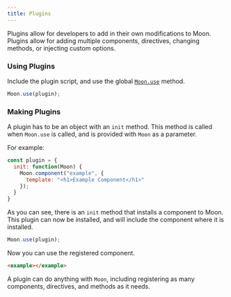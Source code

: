 ```yaml
---
title: Plugins
---
```


Plugins allow for developers to add in their own modifications to Moon. Plugins allow for adding multiple components, directives, changing methods, or injecting custom options.

### Using Plugins

Include the plugin script, and use the global [`Moon.use`](../api/global-api.html#-use-) method.

```js
Moon.use(plugin);
```

### Making Plugins

A plugin has to be an object with an `init` method. This method is called when `Moon.use` is called, and is provided with `Moon` as a parameter.

For example:

```js
const plugin = {
  init: function(Moon) {
    Moon.component("example", {
      template: "<h1>Example Component</h1>"
    });
  }
}
```

As you can see, there is an `init` method that installs a component to Moon. This plugin can now be installed, and will include the component where it is installed.

```js
Moon.use(plugin);
```

Now you can use the registered component.

```html
<example></example>
```

A plugin can do anything with `Moon`, including registering as many components, directives, and methods as it needs.
